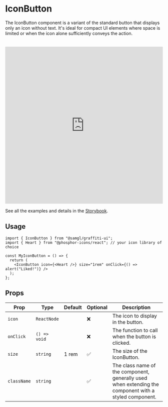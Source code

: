 # IconButton

The IconButton component is a variant of the standard button that displays only an icon without text. It's ideal for compact UI elements where space is limited or when the icon alone sufficiently conveys the action.

<iframe src="https://samhynds.github.io/graffiti-ui/?path=/story/buttons-icon--example-icon-button&viewMode=story&shortcuts=false&singleStory=true"
     style="width:100%; height:500px; border:0; margin-top: 20px;"
     title="graffiti-iconbutton-example-1"
   ></iframe>

See all the examples and details in the [Storybook](https://samhynds.github.io/graffiti-ui/?path=/docs/buttons-icon--docs).

## Usage

```tsx
import { IconButton } from "@samgl/graffiti-ui";
import { Heart } from "@phosphor-icons/react"; // your icon library of choice

const MyIconButton = () => {
  return (
    <IconButton icon={<Heart />} size="1rem" onClick={() => alert("Liked!")} />
  );
};
```

## Props

| Prop        | Type         | Default | Optional | Description                                                                                           |
| ----------- | ------------ | ------- | -------- | ----------------------------------------------------------------------------------------------------- |
| `icon`      | `ReactNode`  |         | ❌       | The icon to display in the button.                                                                    |
| `onClick`   | `() => void` |         | ❌       | The function to call when the button is clicked.                                                      |
| `size`      | `string`     | 1 rem   | ✅       | The size of the IconButton.                                                                           |
| `className` | `string`     |         | ✅       | The class name of the component, generally used when extending the component with a styled component. |
